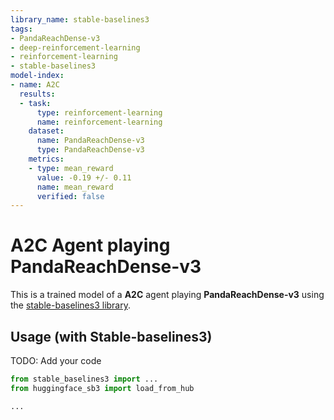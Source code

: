 ```yaml
---
library_name: stable-baselines3
tags:
- PandaReachDense-v3
- deep-reinforcement-learning
- reinforcement-learning
- stable-baselines3
model-index:
- name: A2C
  results:
  - task:
      type: reinforcement-learning
      name: reinforcement-learning
    dataset:
      name: PandaReachDense-v3
      type: PandaReachDense-v3
    metrics:
    - type: mean_reward
      value: -0.19 +/- 0.11
      name: mean_reward
      verified: false
---
```


# **A2C** Agent playing **PandaReachDense-v3**
This is a trained model of a **A2C** agent playing **PandaReachDense-v3**
using the [stable-baselines3 library](https://github.com/DLR-RM/stable-baselines3).

## Usage (with Stable-baselines3)
TODO: Add your code


```python
from stable_baselines3 import ...
from huggingface_sb3 import load_from_hub

...
```
